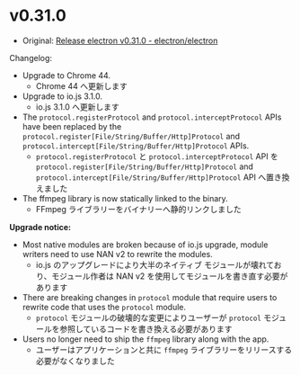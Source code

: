 # v0.31.0

- Original: [Release electron v0.31.0 - electron/electron](https://github.com/electron/electron/releases/tag/v0.31.0)

Changelog:

- Upgrade to Chrome 44.
  - Chrome 44 へ更新します
- Upgrade to io.js 3.1.0.
  - io.js 3.1.0 へ更新します
- The `protocol.registerProtocol` and `protocol.interceptProtocol` APIs have been replaced by the `protocol.register[File/String/Buffer/Http]Protocol` and `protocol.intercept[File/String/Buffer/Http]Protocol` APIs.
  - `protocol.registerProtocol` と `protocol.interceptProtocol` API を `protocol.register[File/String/Buffer/Http]Protocol` and `protocol.intercept[File/String/Buffer/Http]Protocol` API へ置き換えました
- The ffmpeg library is now statically linked to the binary.
  - FFmpeg ライブラリーをバイナリーへ静的リンクしました

**Upgrade notice:**

- Most native modules are broken because of io.js upgrade, module writers need to use NAN v2 to rewrite the modules.
  - io.js のアップグレードにより大半のネイティブ モジュールが壊れており、モジュール作者は NAN v2 を使用してモジュールを書き直す必要があります
- There are breaking changes in `protocol` module that require users to rewrite code that uses the `protocol` module.
  - `protocol` モジュールの破壊的な変更によりユーザーが `protocol` モジュールを参照しているコードを書き換える必要があります
- Users no longer need to ship the `ffmpeg` library along with the app.
  - ユーザーはアプリケーションと共に `ffmpeg` ライブラリーをリリースする必要がなくなりました
